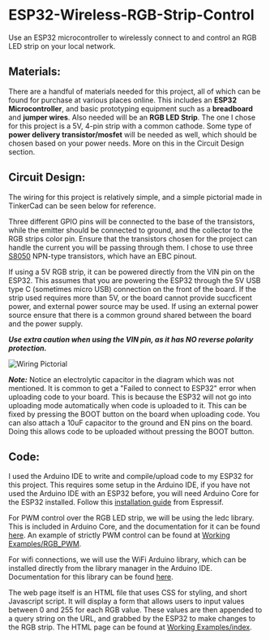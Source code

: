 # ESP32-Wireless-RGB-Strip-Control
Use an ESP32 microcontroller to wirelessly connect to and control an RGB LED strip on your local network.


## **Materials:**
There are a handful of materials needed for this project, all of which can be found for purchase at various places online. This includes an **ESP32 Microcontroller**, and basic prototyping equipment such as a **breadboard** and **jumper wires**. Also needed will be an **RGB LED Strip**. The one I chose for this project is a 5V, 4-pin strip with a common cathode. Some type of **power delivery transistor/mosfet** will be needed as well, which should be chosen based on your power needs. More on this in the Circuit Design section.


## **Circuit Design:**
The wiring for this project is relatively simple, and a simple pictorial made in TinkerCad can be seen below for reference. 

Three different GPIO pins will be connected to the base of the transistors, while the emitter should be connected to ground, and the collector to the RGB strips color pin. Ensure that the transistors chosen for the project can handle the current you will be passing through them. I chose to use three [S8050](https://components101.com/transistors/s8050-transistor-pinout-equivalent-datasheet) NPN-type transistors, which have an EBC pinout. 

If using a 5V RGB strip, it can be powered directly from the VIN pin on the ESP32. This assumes that you are powering the ESP32 through the 5V USB type C (sometimes micro USB) connection on the front of the board. If the strip used requires more than 5V, or the board cannot provide succficent power, and external power source may be used. If using an external power source ensure that there is a common ground shared between the board and the power supply.

***Use extra caution when using the VIN pin, as it has NO reverse polarity protection.***


![Wiring Pictorial](https://github.com/user-attachments/assets/9004e138-8654-42f3-8b6a-8fd9b7ed9241)


***Note:*** Notice an electrolytic capacitor in the diagram which was not mentioned. It is common to get a "Failed to connect to ESP32" error when uploading code to your board. This is because the ESP32 will not go into uploading mode automatically when code is uploaded to it. This can be fixed by pressing the BOOT button on the board when uploading code. You can also attach a 10uF capacitor to the ground and EN pins on the board. Doing this allows code to be uploaded without pressing the BOOT button.



## **Code:**
I used the Arduino IDE to write and compile/upload code to my ESP32 for this project. This requires some setup in the Arduino IDE, if you have not used the Arduino IDE with an ESP32 before, you will need Arduino Core for the ESP32 installed. Follow this [installation guide](https://docs.espressif.com/projects/arduino-esp32/en/latest/installing.html) from Espressif.

For PWM control over the RGB LED strip, we will be using the ledc library. This is included in Arduino Core, and the documentation for it can be found [here](https://docs.espressif.com/projects/arduino-esp32/en/latest/api/ledc.html#arduino-esp32-ledc-api). An example of strictly PWM control can be found at [Working Examples/RGB_PWM](Working%20Examples/RGB_PWM).

For wifi connections, we will use the WiFi Arduino library, which can be installed directly from the library manager in the Arduino IDE. Documentation for this library can be found [here](https://www.arduino.cc/reference/en/libraries/wifi/).

The web page itself is an HTML file that uses CSS for styling, and short Javascript script. It will display a form that allows users to input values between 0 and 255 for each RGB value. These values are then appended to a query string on the URL, and grabbed by the ESP32 to make changes to the RGB strip. The HTML page can be found at [Working Examples/index](Working%20Examples/index).
